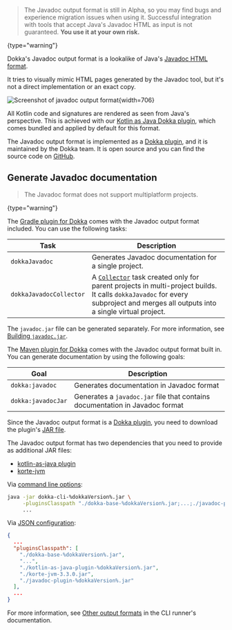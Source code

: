 [//]: # (title: Javadoc)

> The Javadoc output format is still in Alpha, so you may find bugs and experience migration issues when using it. 
> Successful integration with tools that accept Java's Javadoc HTML as input is not guaranteed.
> **You use it at your own risk.**
>
{type="warning"}

Dokka's Javadoc output format is a lookalike of Java's
[Javadoc HTML format](https://docs.oracle.com/en/java/javase/19/docs/api/index.html). 

It tries to visually mimic HTML pages generated by the Javadoc tool, but it's not a direct implementation
or an exact copy.

![Screenshot of javadoc output format](javadoc-format-example.png){width=706}

All Kotlin code and signatures are rendered as seen from Java's perspective. This is achieved with our
[Kotlin as Java Dokka plugin](https://github.com/Kotlin/dokka/tree/master/plugins/kotlin-as-java), which comes bundled and
applied by default for this format.

The Javadoc output format is implemented as a [Dokka plugin](dokka-plugins.md), and it is maintained by the Dokka team.
It is open source and you can find the source code on [GitHub](https://github.com/Kotlin/dokka/tree/master/plugins/javadoc).

## Generate Javadoc documentation

> The Javadoc format does not support multiplatform projects.
>
{type="warning"}


<tabs group="build-script">
<tab title="Gradle" group-key="kotlin">

The [Gradle plugin for Dokka](dokka-gradle.md) comes with the Javadoc output format included. You can use the following tasks:

| **Task**                | **Description**                                                                                                                                                                                              |
|-------------------------|--------------------------------------------------------------------------------------------------------------------------------------------------------------------------------------------------------------|
| `dokkaJavadoc`          | Generates Javadoc documentation for a single project.                                                                                                                                                        |
| `dokkaJavadocCollector` | A [`Collector`](dokka-gradle.md#collector-tasks) task created only for parent projects in multi-project builds. It calls `dokkaJavadoc` for every subproject and merges all outputs into a single virtual project. |

The `javadoc.jar` file can be generated separately. For more information, see [Building `javadoc.jar`](dokka-gradle.md#build-javadoc-jar).

</tab>
<tab title="Maven" group-key="groovy">

The [Maven plugin for Dokka](dokka-maven.md) comes with the Javadoc output format built in. You can generate documentation
by using the following goals:

| **Goal**           | **Description**                                                              |
|--------------------|------------------------------------------------------------------------------|
| `dokka:javadoc`    | Generates documentation in Javadoc format                                    |
| `dokka:javadocJar` | Generates a `javadoc.jar` file that contains documentation in Javadoc format |


</tab>
<tab title="CLI" group-key="cli">

Since the Javadoc output format is a [Dokka plugin](dokka-plugins.md#apply-dokka-plugins), you need to 
download the plugin's [JAR file](https://mvnrepository.com/artifact/org.jetbrains.dokka/javadoc-plugin/%dokkaVersion%).

The Javadoc output format has two dependencies that you need to provide as additional JAR files:

* [kotlin-as-java plugin](https://mvnrepository.com/artifact/org.jetbrains.dokka/kotlin-as-java-plugin/%dokkaVersion%)
* [korte-jvm](https://mvnrepository.com/artifact/com.soywiz.korlibs.korte/korte-jvm/3.3.0)

Via [command line options](dokka-cli.md#run-with-command-line-options):

```Bash
java -jar dokka-cli-%dokkaVersion%.jar \
     -pluginsClasspath "./dokka-base-%dokkaVersion%.jar;...;./javadoc-plugin-%dokkaVersion%.jar" \
     ...
```

Via [JSON configuration](dokka-cli.md#run-with-json-configuration):

```json
{
  ...
  "pluginsClasspath": [
    "./dokka-base-%dokkaVersion%.jar",
    "...",
    "./kotlin-as-java-plugin-%dokkaVersion%.jar",
    "./korte-jvm-3.3.0.jar",
    "./javadoc-plugin-%dokkaVersion%.jar"
  ],
  ...
}
```

For more information, see [Other output formats](dokka-cli.md#other-output-formats) in the CLI runner's documentation.

</tab>
</tabs>
